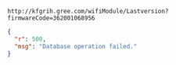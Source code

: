 `http://kfgrih.gree.com/wifiModule/Lastversion?firmwareCode=362001068956`

```json
{
  "r": 500,
  "msg": "Database operation failed."
}
```